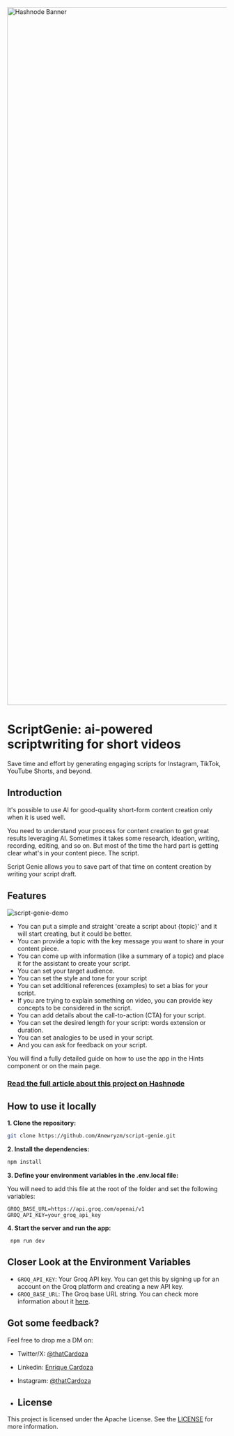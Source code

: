 <img width="1600" alt="Hashnode Banner" src="https://github.com/user-attachments/assets/3c4474bb-922d-486f-b9ad-2280bda3c4ee">

# ScriptGenie: ai-powered scriptwriting for short videos

Save time and effort by generating engaging scripts for Instagram, TikTok, YouTube Shorts, and beyond.

## Introduction
It's possible to use AI for good-quality short-form content creation only when it is used well.

You need to understand your process for content creation to get great results leveraging AI. Sometimes it takes some research, ideation, writing, recording, editing, and so on. But most of the time the hard part is getting clear what's in your content piece. The script.

Script Genie allows you to save part of that time on content creation by writing your script draft.

## Features
![script-genie-demo](https://github.com/user-attachments/assets/0aa0e641-fb8d-411f-b5fb-8868c4d8ada0)

- You can put a simple and straight 'create a script about {topic}' and it will start creating, but it could be better.
- You can provide a topic with the key message you want to share in your content piece.
- You can come up with information (like a summary of a topic) and place it for the assistant to create your script.
- You can set your target audience.
- You can set the style and tone for your script
- You can set additional references (examples) to set a bias for your script.
- If you are trying to explain something on video, you can provide key concepts to be considered in the script.
- You can add details about the call-to-action (CTA) for your script.
- You can set the desired length for your script: words extension or duration.
- You can set analogies to be used in your script.
- And you can ask for feedback on your script.

You will find a fully detailed guide on how to use the app in the Hints component or on the main page.

### [Read the full article about this project on Hashnode](https://cardoza.hashnode.dev/scriptgenie-ai-powered-scriptwriting-for-short-videos)

## How to use it locally

**1. Clone the repository:**
```bash
git clone https://github.com/Anewryzm/script-genie.git
```

**2. Install the dependencies:**

```bash
npm install
```

**3. Define your environment variables in the .env.local file:**

You will need to add this file at the root of the folder and set the following variables:

```
GROQ_BASE_URL=https://api.groq.com/openai/v1
GROQ_API_KEY=your_groq_api_key
```

**4. Start the server and run the app:**
```
 npm run dev
```

## Closer Look at the Environment Variables
- `GROQ_API_KEY`: Your Groq API key. You can get this by signing up for an account on the Groq platform and creating a new API key.
- `GROQ_BASE_URL`: The Groq base URL string. You can check more information about it [here](https://console.groq.com/docs/openai).

## Got some feedback?
Feel free to drop me a DM on:

- Twitter/X: [@thatCardoza](https://twitter.com/thatCardoza)
- Linkedin: [Enrique Cardoza](https://www.linkedin.com/in/enrique-cardoza/)
- Instagram: [@thatCardoza](https://instagram.com/thatcardoza)

- ## License
This project is licensed under the Apache License. See the [LICENSE](LICENSE) for more information.
